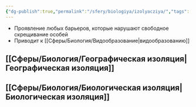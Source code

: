 ```yaml
---
{"dg-publish":true,"permalink":"/sfery/biologiya/izolyacziya/","tags":["Эволюция"]}
---
```


- Проявление любых барьеров, которые нарушают свободное скрещивание особей 
- Приводит к [[Сферы/Биология/Видообразование\|видообразованию]] 
## [[Сферы/Биология/Географическая изоляция\|Географическая изоляция]] 
## [[Сферы/Биология/Биологическая изоляция\|Биологическая изоляция]] 
